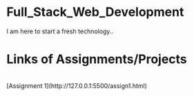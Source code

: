# Full_Stack_Web_Development
I am here to start a fresh technology..
<br>
<h1>Links of Assignments/Projects</h1>
<br>
[Assignment 1](http://127.0.0.1:5500/assign1.html)
